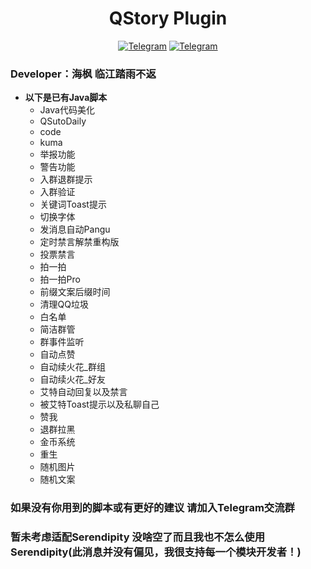 <div align="center">
    <h1 > QStory Plugin
 </h1>

[![Telegram](https://img.shields.io/static/v1?label=Telegram&message=Channel&color=0088cc)](https://t.me/HaiFeng_Channel)
[![Telegram](https://img.shields.io/static/v1?label=Telegram&message=Chat&color=0088cc)](https://t.me/XiaoYu_Chat)
</div>

### Developer：海枫 临江踏雨不返

* **以下是已有Java脚本**  
    * Java代码美化
    * QSutoDaily
    * code
    * kuma
    * 举报功能
    * 警告功能
    * 入群退群提示
    * 入群验证
    * 关键词Toast提示
    * 切换字体
    * 发消息自动Pangu
    * 定时禁言解禁重构版
    * 投票禁言
    * 拍一拍
    * 拍一拍Pro
    * 前缀文案后缀时间
    * 清理QQ垃圾
    * 白名单
    * 简洁群管
    * 群事件监听
    * 自动点赞
    * 自动续火花_群组
    * 自动续火花_好友
    * 艾特自动回复以及禁言
    * 被艾特Toast提示以及私聊自己
    * 赞我
    * 退群拉黑
    * 金币系统
    * 重生
    * 随机图片
    * 随机文案

### 如果没有你用到的脚本或有更好的建议 请加入Telegram交流群

### 暂未考虑适配Serendipity 没啥空了而且我也不怎么使用Serendipity(此消息并没有偏见，我很支持每一个模块开发者！)